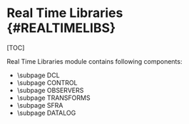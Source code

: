 # Real Time Libraries {#REALTIMELIBS}

[TOC]

Real Time Libraries module contains following components:

- \subpage DCL
- \subpage CONTROL
- \subpage OBSERVERS
- \subpage TRANSFORMS
- \subpage SFRA
- \subpage DATALOG
